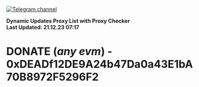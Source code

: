 [![Telegram channel](https://img.shields.io/endpoint?url=https://runkit.io/damiankrawczyk/telegram-badge/branches/master?url=https://t.me/n4z4v0d)](https://t.me/n4z4v0d) 

**Dynamic Updates Proxy List with Proxy Checker**  
**Last Updated: 21.12.23 07:17**

# DONATE (_any evm_) - 0xDEADf12DE9A24b47Da0a43E1bA70B8972F5296F2

